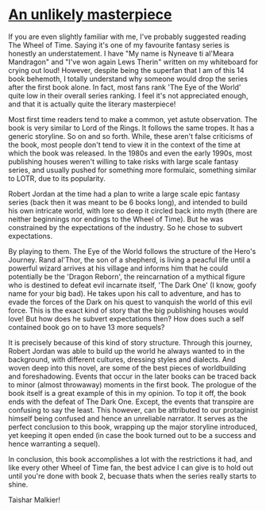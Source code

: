 # [An unlikely masterpiece](https://akagam1.github.io/arjunputhli/blog/blog1/)

If you are even slightly familiar with me, I've probably suggested reading The Wheel of Time. Saying it's one of my favourite fantasy series is honestly an understatement. I have "My name is Nyneave ti al'Meara Mandragon" and "I've won again Lews Therin" written on my whiteboard for crying out loud! However, despite being the superfan that I am of this 14 book behemoth, I totally understand why someone would drop the series after the first book alone. In fact, most fans rank 'The Eye of the World' quite low in their overall series ranking. I feel it's not appreciated enough, and that it is actually quite the literary masterpiece!

Most first time readers tend to make a common, yet astute observation. The book is very similar to Lord of the Rings. It follows the same tropes. It has a generic storyline. So on and so forth. While, these aren't false criticisms of the book, most people don't tend to view it in the context of the time at which the book was released. In the 1980s and even the early 1990s, most publishing houses weren't willing to take risks with large scale fantasy series, and usually pushed for something more formulaic, something similar to LOTR, due to its popularity. 

Robert Jordan at the time had a plan to write a large scale epic fantasy series (back then it was meant to be 6 books long), and intended to build his own intricate world, with lore so deep it circled back into myth (there are neither beginnings nor endings to the Wheel of Time). But he was constrained by the expectations of the industry. So he chose to subvert expectations.

By playing to them. The Eye of the World follows the structure of the Hero's Journey. Rand al'Thor, the son of a shepherd, is living a peacful life until a powerful wizard arrives at his village and informs him that he could potentially be the 'Dragon Reborn', the reincarnation of a mythical figure who is destined to defeat evil incarnate itself, 'The Dark One' (I know, goofy name for your big bad). He takes upon his call to adventure, and has to evade the forces of the Dark on his quest to vanquish the world of this evil force. This is the exact kind of story that the big publishing houses would love! But how does he subvert expectations then? How does such a self contained book go on to have 13 more sequels?

It is precisely because of this kind of story structure. Through this journey, Robert Jordan was able to build up the world he always wanted to in the background, with different cultures, dressing styles and dialects. And woven deep into this novel, are some of the best pieces of worldbuilding and foreshadowing. Events that occur in the later books can be traced back to minor (almost throwaway) moments in the first book. The prologue of the book itself is a great example of this in my opinion. To top it off, the book ends with the defeat of The Dark One. Except, the events that transpire are confusing to say the least. This however, can be attributed to our protaginist himself being confused and hence an unreliable narrator. It serves as the perfect conclusion to this book, wrapping up the major storyline introduced, yet keeping it open ended (in case the book turned out to be a success and hence warranting a sequel). 

In conclusion, this book accomplishes a lot with the restrictions it had, and like every other Wheel of Time fan, the best advice I can give is to hold out until you're done with book 2, becuase thats when the series really starts to shine. 

Taishar Malkier!
